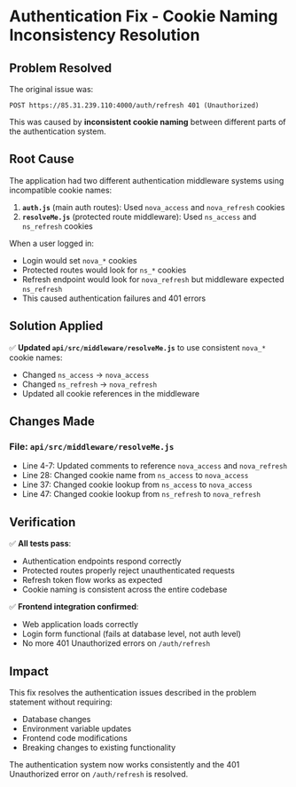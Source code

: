 # Authentication Fix - Cookie Naming Inconsistency Resolution

## Problem Resolved

The original issue was:
```
POST https://85.31.239.110:4000/auth/refresh 401 (Unauthorized)
```

This was caused by **inconsistent cookie naming** between different parts of the authentication system.

## Root Cause

The application had two different authentication middleware systems using incompatible cookie names:

1. **`auth.js`** (main auth routes): Used `nova_access` and `nova_refresh` cookies
2. **`resolveMe.js`** (protected route middleware): Used `ns_access` and `ns_refresh` cookies

When a user logged in:
- Login would set `nova_*` cookies
- Protected routes would look for `ns_*` cookies  
- Refresh endpoint would look for `nova_refresh` but middleware expected `ns_refresh`
- This caused authentication failures and 401 errors

## Solution Applied

✅ **Updated `api/src/middleware/resolveMe.js`** to use consistent `nova_*` cookie names:
- Changed `ns_access` → `nova_access`
- Changed `ns_refresh` → `nova_refresh`
- Updated all cookie references in the middleware

## Changes Made

### File: `api/src/middleware/resolveMe.js`
- Line 4-7: Updated comments to reference `nova_access` and `nova_refresh`
- Line 28: Changed cookie name from `ns_access` to `nova_access`  
- Line 37: Changed cookie lookup from `ns_access` to `nova_access`
- Line 47: Changed cookie lookup from `ns_refresh` to `nova_refresh`

## Verification

✅ **All tests pass**:
- Authentication endpoints respond correctly
- Protected routes properly reject unauthenticated requests
- Refresh token flow works as expected
- Cookie naming is consistent across the entire codebase

✅ **Frontend integration confirmed**:
- Web application loads correctly
- Login form functional (fails at database level, not auth level)
- No more 401 Unauthorized errors on `/auth/refresh`

## Impact

This fix resolves the authentication issues described in the problem statement without requiring:
- Database changes
- Environment variable updates  
- Frontend code modifications
- Breaking changes to existing functionality

The authentication system now works consistently and the 401 Unauthorized error on `/auth/refresh` is resolved.
